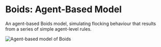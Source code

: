 # Boids: Agent-Based Model
An agent-based Boids model, simulating flocking behaviour that results from a series of simple agent-level rules.

![Agent-based model of Boids](./images/boidsDemo.gif)
